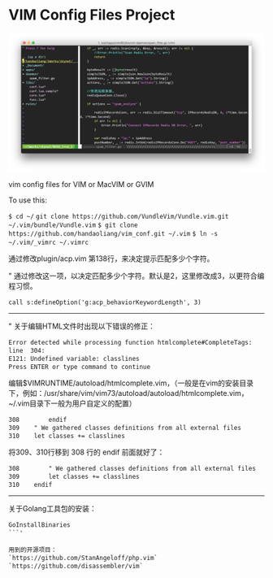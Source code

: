VIM Config Files Project
=======================

![截图](preview.png)

vim config files for VIM or MacVIM or GVIM

To use this:

`$ cd ~/`
`git clone https://github.com/VundleVim/Vundle.vim.git ~/.vim/bundle/Vundle.vim`
`$ git clone https://github.com/handaoliang/vim_conf.git ~/.vim`
`$ ln -s ~/.vim/_vimrc ~/.vimrc`


通过修改plugin/acp.vim 第138行，来决定提示匹配多少个字符。


" 通过修改这一项，以决定匹配多少个字符。默认是2，这里修改成3，以更符合编程习惯。
```
call s:defineOption('g:acp_behaviorKeywordLength', 3)
```

----------

" 关于编辑HTML文件时出现以下错误的修正：
```
Error detected while processing function htmlcomplete#CompleteTags:
line  304:
E121: Undefined variable: classlines
Press ENTER or type command to continue
```

编辑$VIMRUNTIME/autoload/htmlcomplete.vim，（一般是在vim的安装目录下，例如：/usr/share/vim/vim73/autoload/autoload/htmlcomplete.vim，~/.vim目录下一般为用户自定义的配置）
```
308        endif
309    " We gathered classes definitions from all external files
310    let classes += classlines
```
将309、310行移到 308 行的 endif 前面就好了：
```
308        " We gathered classes definitions from all external files
309        let classes += classlines
310    endif
```

------------

关于Golang工具包的安装：
```
GoInstallBinaries
```'

用到的开源项目：
`https://github.com/StanAngeloff/php.vim`
`https://github.com/disassembler/vim`
